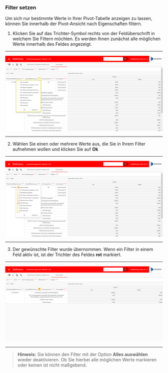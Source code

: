 ### Filter setzen

Um sich nur bestimmte Werte in Ihrer Pivot-Tabelle anzeigen zu lassen, können Sie innerhalb der Pivot-Ansicht nach Eigenschaften filtern.

1) Klicken Sie auf das Trichter-Symbol rechts von der Feldüberschrift in welchem Sie Filtern möchten. Es werden Ihnen zunächst alle möglichen Werte innerhalb des Feldes angezeigt.

---
![](/Pictures/Web-Client/Fabrik/Pivot-Ansicht/Pivot-Tabelle/Filtern/filtern_1.png)

---

2) Wählen Sie einen oder mehrere Werte aus, die Sie in Ihrem Filter aufnehmen wollen und klicken Sie auf **Ok**

---
![](/Pictures/Web-Client/Fabrik/Pivot-Ansicht/Pivot-Tabelle/Filtern/filtern_2.png)

---

3) Der gewünschte Filter wurde übernommen. Wenn ein Filter in einem Feld aktiv ist, ist der Trichter des Feldes **rot** markiert.

---
![](/Pictures/Web-Client/Fabrik/Pivot-Ansicht/Pivot-Tabelle/Filtern/filtern_3.png)

---

>**Hinweis:** Sie können den Filter mit der Option **Alles auswählen** wieder deaktivieren. Ob Sie hierbei alle möglichen Werte markieren oder keinen ist nicht maßgebend.

